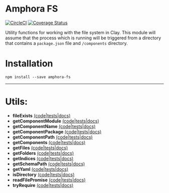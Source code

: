 # Amphora FS

[![CircleCI](https://circleci.com/gh/clay/amphora-fs.svg?style=svg)](https://circleci.com/gh/clay/amphora-fs)
[![Coverage Status](https://coveralls.io/repos/github/clay/amphora-fs/badge.svg?branch=master)](https://coveralls.io/github/clay/amphora-fs?branch=master)


Utility functions for working with the file system in Clay. This module will assume that the process which is running will be triggered from a directory that contains a `package.json` file and `/components` directory.

# Installation

```
npm install --save amphora-fs
```

---

# Utils:

* **fileExists** [(code|tests|docs)](https://github.com/clay/amphora-fs/tree/master/lib/fileExists)
* **getComponentModule** [(code|tests|docs)](https://github.com/clay/amphora-fs/tree/master/lib/getComponentModule)
* **getComponentName** [(code|tests|docs)](https://github.com/clay/amphora-fs/tree/master/lib/getComponentName)
* **getComponentPackage** [(code|tests|docs)](https://github.com/clay/amphora-fs/tree/master/lib/getComponentPackage)
* **getComponentPath** [(code|tests|docs)](https://github.com/clay/amphora-fs/tree/master/lib/getComponentPath)
* **getComponents** [(code|tests|docs)](https://github.com/clay/amphora-fs/tree/master/lib/getComponents)
* **getFiles** [(code|tests|docs)](https://github.com/clay/amphora-fs/tree/master/lib/getFiles)
* **getFolders** [(code|tests|docs)](https://github.com/clay/amphora-fs/tree/master/lib/getFolders)
* **getIndices** [(code|tests|docs)](https://github.com/clay/amphora-fs/tree/master/lib/getIndices)
* **getSchemaPath** [(code|tests|docs)](https://github.com/clay/amphora-fs/tree/master/lib/getSchemaPath)
* **getYaml** [(code|tests|docs)](https://github.com/clay/amphora-fs/tree/master/lib/getYaml)
* **isDirectory** [(code|tests|docs)](https://github.com/clay/amphora-fs/tree/master/lib/isDirectory)
* **readFilePromise** [(code|tests|docs)](https://github.com/clay/amphora-fs/tree/master/lib/readFilePromise)
* **tryRequire** [(code|tests|docs)](https://github.com/clay/amphora-fs/tree/master/lib/tryRequire)
